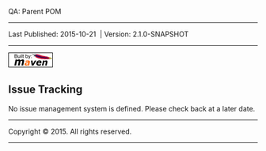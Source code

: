QA: Parent POM

------------------------------------------------------------------------

<span id="publishDate">Last Published: 2015-10-21</span>  | <span id="projectVersion">Version: 2.1.0-SNAPSHOT</span>

------------------------------------------------------------------------

[![Built by Maven](./images/logos/maven-feather.png)](http://maven.apache.org/ "Built by Maven")

Issue Tracking
--------------

No issue management system is defined. Please check back at a later date.

------------------------------------------------------------------------

Copyright © 2015. All rights reserved.

------------------------------------------------------------------------



